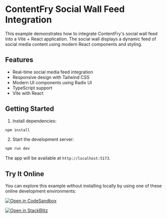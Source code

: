 # ContentFry Social Wall Feed Integration

This example demonstrates how to integrate ContentFry's social wall feed into a Vite + React application. The social wall displays a dynamic feed of social media content using modern React components and styling.

## Features

- Real-time social media feed integration
- Responsive design with Tailwind CSS
- Modern UI components using Radix UI
- TypeScript support
- Vite with React

## Getting Started

1. Install dependencies:

```bash
npm install
```

2. Start the development server:

```bash
npm run dev
```

The app will be available at `http://localhost:5173`.


## Try It Online

You can explore this example without installing locally by using one of these online development environments:

[![Open in CodeSandbox](https://codesandbox.io/static/img/play-codesandbox.svg)](https://codesandbox.io/embed/github/contentfry/contentfry-starter/tree/main/examples/react-social-wall?view=preview&theme=dark&codemirror=1)

[![Open in StackBlitz](https://developer.stackblitz.com/img/open_in_stackblitz.svg)](https://stackblitz.com/github/contentfry/contentfry-starter/tree/main/examples/react-social-wall)